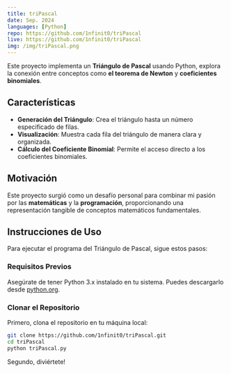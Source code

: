 ```yaml
---
title: triPascal
date: Sep. 2024
languages: [Python]
repo: https://github.com/1nfinit0/triPascal
live: https://github.com/1nfinit0/triPascal
img: /img/triPascal.png
---
```


Este proyecto implementa un **Triángulo de Pascal** usando Python, explora la conexión entre conceptos como **el teorema de Newton** y **coeficientes binomiales**.

## Características

- **Generación del Triángulo**: Crea el triángulo hasta un número especificado de filas.
- **Visualización**: Muestra cada fila del triángulo de manera clara y organizada.
- **Cálculo del Coeficiente Binomial**: Permite el acceso directo a los coeficientes binomiales.

## Motivación

Este proyecto surgió como un desafío personal para combinar mi pasión por las **matemáticas** y la **programación**, proporcionando una representación tangible de conceptos matemáticos fundamentales.

## Instrucciones de Uso

Para ejecutar el programa del Triángulo de Pascal, sigue estos pasos:

### Requisitos Previos

Asegúrate de tener Python 3.x instalado en tu sistema. Puedes descargarlo desde [python.org](https://www.python.org/downloads/).

### Clonar el Repositorio

Primero, clona el repositorio en tu máquina local:

```bash
git clone https://github.com/1nfinit0/triPascal.git
cd triPascal
python triPascal.py
```

Segundo, diviértete!
